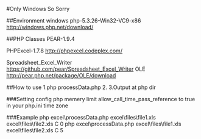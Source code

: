 #Only Windows So Sorry

##Environment
windows
php-5.3.26-Win32-VC9-x86
http://windows.php.net/download/

##PHP Classes
PEAR-1.9.4

PHPExcel-1.7.8
http://phpexcel.codeplex.com/

Spreadsheet_Excel_Writer
https://github.com/pear/Spreadsheet_Excel_Writer
	OLE
	http://pear.php.net/package/OLE/download

##How to use
1.php processData.php
2.
3.Output at php dir

###Setting
config
php memery limit
allow_call_time_pass_reference to true in your php.ini
time zone

###Example
php excel\processData.php excel\files\file1.xls excel\files\file2.xls C 0
php excel\processData.php excel\files\file1.xls excel\files\file2.xls C 5